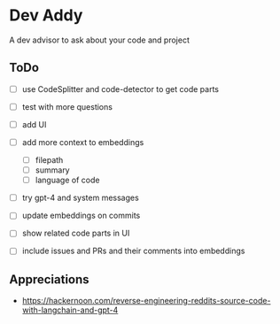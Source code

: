 # Dev Addy

A dev advisor to ask about your code and project

## ToDo

- [ ] use CodeSplitter and code-detector to get code parts
- [ ] test with more questions
- [ ] add UI
- [ ] add more context to embeddings
  - [ ] filepath
  - [ ] summary
  - [ ] language of code
- [ ] try gpt-4 and system messages
- [ ] update embeddings on commits
- [ ] show related code parts in UI
- [ ] include issues and PRs and their comments into embeddings


## Appreciations

- https://hackernoon.com/reverse-engineering-reddits-source-code-with-langchain-and-gpt-4
